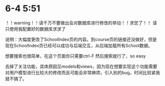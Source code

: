 # 6-4 5:51
！！warning！！请千万不要做出会对数据库进行修改的举动！！求您了！！
请只使用我配置好的数据库求求了

说明：大幅度更改了SchoolIndex页的内容。到course页的链接还没做好，但是现在SchoolIndex页已经可以成功与后端交互，从后端加载所有School数据。

想要搜索也很简单，在这个页面你只需要ctrl-F 然后搜索就行了，so easy

去掉了关注功能，具体原因见models和views，因为现在想要实现这个功能需要对用户模型进行比较大的修改而且可能会非常麻烦，引入别的bug，时间比较紧我就不搞了。
